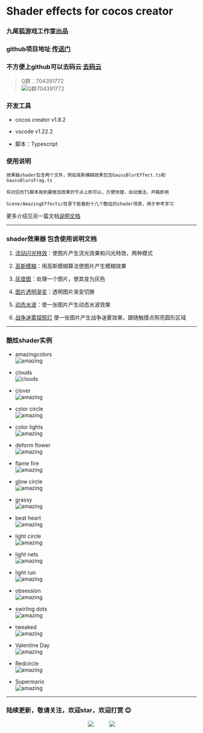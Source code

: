 # Shader effects for cocos creator

### 九尾狐游戏工作室出品

### github项目地址 [传送门](https://github.com/fylz1125/ShaderDemos)

### 不方便上github可以去码云 [去码云](https://gitee.com/darkmoon/ShaderDemos)

> Q群：704391772  
![Q群704391772](screenshots/qqgroup.JPG)


### 开发工具

- cocos creator v1.8.2

- vscode v1.22.2

- 脚本：Typescript

### 使用说明

    效果器shader包含两个文件，例如高斯模糊效果包含GaussBlurEffect.ts和GaussBlursFrag.ts

    将对应的TS脚本拖到要施加效果的节点上即可以，方便快捷，自动施法，开箱即用 

    Scene/AmazingEffects/目录下能看到十几个酷炫的shader场景，用于参考学习


更多介绍见另一篇文档[说明文档](assets/resources/readme/StartScene.md)


---

### shader效果器 包含使用说明文档

1. [流动闪光特效](assets/resources/readme/FluxayEffect.md)：使图片产生流光效果和闪光特效，两种模式

2. [高斯模糊](assets/resources/readme/GaussBlurs.md)：用高斯模糊算法使图片产生模糊效果

3. [灰度图](assets/resources/readme/GrayEffect.md)：处理一个图片，使其变为灰色

4. [图片透明渐变](assets/resources/readme/TransferEffect.md)：透明图片渐变切换

5. [动态水波](assets/resources/readme/WaterWave.md)：使一张图片产生动态水波效果

6. [战争迷雾探照灯](assets/resources/readme/SearchLight.md) 使一张图片产生战争迷雾效果，跟随触摸点照亮圆形区域

---
### 酷炫shader实例

- amazingcolors<br>
![amazing](screenshots/amcolors.gif)

- clouds<br>
![clouds](screenshots/clouds.gif)

- clover<br>
![amazing](screenshots/clover.gif)

- color circle<br>
![amazing](screenshots/colorcircle.gif)

- color lights<br>
![amazing](screenshots/colorlights.gif)

- deform flower<br>
![amazing](screenshots/deformflower.gif)

- flame fire<br>
![amazing](screenshots/flame.gif)

- glow circle<br>
![amazing](screenshots/glowcircle.gif)

- grassy<br>
![amazing](screenshots/grassy.gif)

- beat heart<br>
![amazing](screenshots/heart.gif)

- light circle<br>
![amazing](screenshots/lightcircle.gif)

- light nets<br>
![amazing](screenshots/lightnets.gif)

- light run<br>
![amazing](screenshots/lightrun.gif)

- obsession<br>
![amazing](screenshots/obsession.gif)

- swirling dots<br>
![amazing](screenshots/swirlingdots.gif)

- tweaked<br>
![amazing](screenshots/tweaked.gif)

- Valentine Day<br>
![amazing](screenshots/valentineday.gif)

- Redcircle <br>
![amazing](screenshots/redcircle.gif)

- Supermario <br>
![amazing](screenshots/supermario.gif)

---


### 陆续更新，敬请关注，欢迎star，欢迎打赏 :blush:

<div align="center">
<img src="screenshots/alipay2.jpg">
&nbsp;&nbsp;&nbsp;&nbsp;&nbsp;&nbsp;&nbsp;&nbsp;
<img src="screenshots/wechatpay2.jpg">
</div>